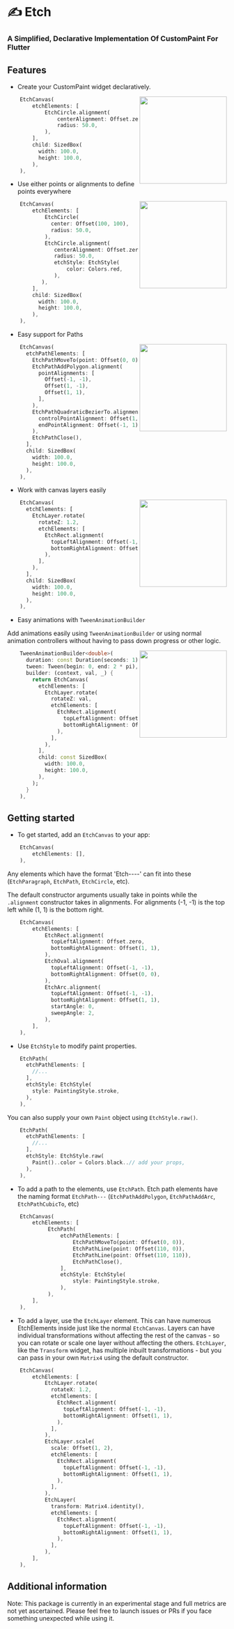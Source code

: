 <!-- 
This README describes the package. If you publish this package to pub.dev,
this README's contents appear on the landing page for your package.

For information about how to write a good package README, see the guide for
[writing package pages](https://dart.dev/guides/libraries/writing-package-pages). 

For general information about developing packages, see the Dart guide for
[creating packages](https://dart.dev/guides/libraries/create-library-packages)
and the Flutter guide for
[developing packages and plugins](https://flutter.dev/developing-packages). 
-->

# ✍️ Etch

### A Simplified, Declarative Implementation Of CustomPaint For Flutter

## Features

* Create your CustomPaint widget declaratively.

<img align="right" width="200" height="200" src="https://github.com/deven98/etch/blob/master/images/basic_example.png">

```dart
    EtchCanvas(
        etchElements: [
            EtchCircle.alignment(
                centerAlignment: Offset.zero,
                radius: 50.0,
            ),
        ],
        child: SizedBox(
          width: 100.0,
          height: 100.0,
        ),
    ),
```

* Use either points or alignments to define points everywhere

<img align="right" width="200" height="200" src="https://github.com/deven98/etch/blob/master/images/alignment_example.png">

```dart
    EtchCanvas(
        etchElements: [
            EtchCircle(
              center: Offset(100, 100),
              radius: 50.0,
            ),
            EtchCircle.alignment(
               centerAlignment: Offset.zero,
               radius: 50.0,
               etchStyle: EtchStyle(
                   color: Colors.red,
               ),
           ),
        ],
        child: SizedBox(
          width: 100.0,
          height: 100.0,
        ),
    ),
```

* Easy support for Paths

<img align="right" width="200" height="200" src="https://github.com/deven98/etch/blob/master/images/paths_example.png">

```dart
    EtchCanvas(
      etchPathElements: [
        EtchPathMoveTo(point: Offset(0, 0)),
        EtchPathAddPolygon.alignment(
          pointAlignments: [
            Offset(-1, -1),
            Offset(1, -1),
            Offset(1, 1),
          ],
        ),
        EtchPathQuadraticBezierTo.alignment(
          controlPointAlignment: Offset(1, 0.75),
          endPointAlignment: Offset(-1, 1),
        ),
        EtchPathClose(),
      ],
      child: SizedBox(
        width: 100.0,
        height: 100.0,
      ),
    ),
```

* Work with canvas layers easily

<img align="right" width="200" height="200" src="https://github.com/deven98/etch/blob/master/images/layer_rotate_example.png">

```dart
    EtchCanvas(
      etchElements: [
        EtchLayer.rotate(
          rotateZ: 1.2,
          etchElements: [
            EtchRect.alignment(
              topLeftAlignment: Offset(-1, -1),
              bottomRightAlignment: Offset(1, 1),
            ),
          ],
        ),
      ],
      child: SizedBox(
        width: 100.0,
        height: 100.0,
      ),
    ),
```

* Easy animations with `TweenAnimationBuilder`

Add animations easily using `TweenAnimationBuilder` or using normal animation controllers without
having to pass down progress or other logic.

<img align="right" width="200" height="200" src="https://github.com/deven98/etch/blob/master/images/animation_demo.gif">

```dart
    TweenAnimationBuilder<double>(
      duration: const Duration(seconds: 1),
      tween: Tween(begin: 0, end: 2 * pi),
      builder: (context, val, _) {
        return EtchCanvas(
          etchElements: [
            EtchLayer.rotate(
              rotateZ: val,
              etchElements: [
                EtchRect.alignment(
                  topLeftAlignment: Offset(-1, -1),
                  bottomRightAlignment: Offset(1, 1),
                ),
              ],
            ),
          ],
          child: const SizedBox(
            width: 100.0,
            height: 100.0,
          ),
        );
      }
    ),
```

## Getting started

* To get started, add an `EtchCanvas` to your app:

```dart
    EtchCanvas(
        etchElements: [],
    ),
```

Any elements which have the format 'Etch----' can fit into these (`EtchParagraph`, `EtchPath`, `EtchCircle`, etc).

The default constructor arguments usually take in points while the `.alignment` constructor takes in
alignments. For alignments (-1, -1) is the top left while (1, 1) is the bottom right.

```dart
    EtchCanvas(
        etchElements: [
            EtchRect.alignment(
              topLeftAlignment: Offset.zero,
              bottomRightAlignment: Offset(1, 1),
            ),
            EtchOval.alignment(
              topLeftAlignment: Offset(-1, -1),
              bottomRightAlignment: Offset(0, 0),
            ),
            EtchArc.alignment(
              topLeftAlignment: Offset(-1, -1),
              bottomRightAlignment: Offset(1, 1),
              startAngle: 0,
              sweepAngle: 2,
            ),
        ],
    ),
```

* Use `EtchStyle` to modify paint properties.

```dart
    EtchPath(
      etchPathElements: [
        //...
      ],
      etchStyle: EtchStyle(
        style: PaintingStyle.stroke,
      ),
    ),
```

You can also supply your own `Paint` object using `EtchStyle.raw()`.

```dart
    EtchPath(
      etchPathElements: [
        //...
      ],
      etchStyle: EtchStyle.raw(
        Paint()..color = Colors.black..// add your props,
      ),
    ),
```

* To add a path to the elements, use `EtchPath`. Etch path elements have the naming format `EtchPath---`
(`EtchPathAddPolygon`, `EtchPathAddArc`, `EtchPathCubicTo`, etc)

```dart
    EtchCanvas(
        etchElements: [
             EtchPath(
                 etchPathElements: [
                     EtchPathMoveTo(point: Offset(0, 0)),
                     EtchPathLine(point: Offset(110, 0)),
                     EtchPathLine(point: Offset(110, 110)),
                     EtchPathClose(),
                 ],
                 etchStyle: EtchStyle(
                     style: PaintingStyle.stroke,
                 ),
             ),
        ],
    ),
```

* To add a layer, use the `EtchLayer` element. This can have numerous EtchElements inside just like the
normal `EtchCanvas`. Layers can have individual transformations without affecting the rest of the canvas -
so you can rotate or scale one layer without affecting the others. `EtchLayer`, like the `Transform` widget,
has multiple inbuilt transformations - but you can pass in your own `Matrix4` using the default constructor.

```dart
    EtchCanvas(
        etchElements: [
            EtchLayer.rotate(
              rotateX: 1.2,
              etchElements: [
                EtchRect.alignment(
                  topLeftAlignment: Offset(-1, -1),
                  bottomRightAlignment: Offset(1, 1),
                ),
              ],
            ),
            EtchLayer.scale(
              scale: Offset(1, 2),
              etchElements: [
                EtchRect.alignment(
                  topLeftAlignment: Offset(-1, -1),
                  bottomRightAlignment: Offset(1, 1),
                ),
              ],
            ),
            EtchLayer(
              transform: Matrix4.identity(),
              etchElements: [
                EtchRect.alignment(
                  topLeftAlignment: Offset(-1, -1),
                  bottomRightAlignment: Offset(1, 1),
                ),
              ],
            ),
        ],
    ),
```

## Additional information

Note: This package is currently in an experimental stage and full metrics are not yet ascertained.
Please feel free to launch issues or PRs if you face something unexpected while using it.
